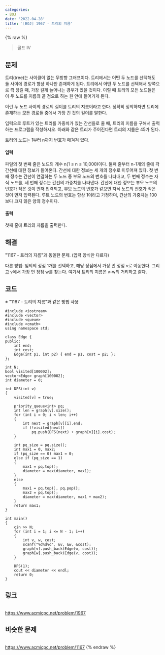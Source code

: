 ```yaml
---
categories:
- BOJ
date: '2022-04-28'
title: '[BOJ] 1967 - 트리의 지름'
---
```


{% raw %}
> 골드 IV<br>

## 문제
트리(tree)는 사이클이 없는 무방향 그래프이다. 트리에서는 어떤 두 노드를 선택해도 둘 사이에 경로가 항상 하나만 존재하게 된다. 트리에서 어떤 두 노드를 선택해서 양쪽으로 쫙 당길 때, 가장 길게 늘어나는 경우가 있을 것이다. 이럴 때 트리의 모든 노드들은 이 두 노드를 지름의 끝 점으로 하는 원 안에 들어가게 된다.

이런 두 노드 사이의 경로의 길이를 트리의 지름이라고 한다. 정확히 정의하자면 트리에 존재하는 모든 경로들 중에서 가장 긴 것의 길이를 말한다.

입력으로 루트가 있는 트리를 가중치가 있는 간선들로 줄 때, 트리의 지름을 구해서 출력하는 프로그램을 작성하시오. 아래와 같은 트리가 주어진다면 트리의 지름은 45가 된다.

트리의 노드는 1부터 n까지 번호가 매겨져 있다.

#### 입력
파일의 첫 번째 줄은 노드의 개수 n(1 ≤ n ≤ 10,000)이다. 둘째 줄부터 n-1개의 줄에 각 간선에 대한 정보가 들어온다. 간선에 대한 정보는 세 개의 정수로 이루어져 있다. 첫 번째 정수는 간선이 연결하는 두 노드 중 부모 노드의 번호를 나타내고, 두 번째 정수는 자식 노드를, 세 번째 정수는 간선의 가중치를 나타낸다. 간선에 대한 정보는 부모 노드의 번호가 작은 것이 먼저 입력되고, 부모 노드의 번호가 같으면 자식 노드의 번호가 작은 것이 먼저 입력된다. 루트 노드의 번호는 항상 1이라고 가정하며, 간선의 가중치는 100보다 크지 않은 양의 정수이다.

#### 출력
첫째 줄에 트리의 지름을 출력한다.

## 해결
"1167 - 트리의 지름"과 동일한 문제. (입력 양식만 다르다)

다른 방법: 임의의 정점 1개를 선택하고, 해당 정점에서 가장 먼 정점 v로 이동한다. 그리고 v에서 가장 먼 정점 w를 찾는다. 여기서 트리의 지름은 v-w의 거리하고 같다.

## 코드
※ "1167 - 트리의 지름"과 같은 방법 사용
```
#include <iostream>
#include <vector>
#include <queue>
#include <cmath>
using namespace std;

class Edge {
public:
	int end;
	int cost;
	Edge(int p1, int p2) { end = p1, cost = p2; };
};

int N;
bool visited[100002];
vector<Edge> graph[100002];
int diameter = 0;

int DFS(int v)
{
	visited[v] = true;

	priority_queue<int> pq;
	int len = graph[v].size();
	for (int i = 0; i < len; i++)
	{
		int next = graph[v][i].end;
		if (!visited[next])
			pq.push(DFS(next) + graph[v][i].cost);
	}

	int pq_size = pq.size();
	int max1 = 0, max2;
	if (pq_size == 0) max1 = 0;
	else if (pq_size == 1)
	{
		max1 = pq.top();
		diameter = max(diameter, max1);
	}
	else
	{
		max1 = pq.top(), pq.pop();
		max2 = pq.top();
		diameter = max(diameter, max1 + max2);
	}
	return max1;
}

int main()
{
	cin >> N;
	for (int i = 1; i <= N - 1; i++)
	{
		int v, w, cost;
		scanf("%d%d%d", &v, &w, &cost);
		graph[v].push_back(Edge(w, cost));
		graph[w].push_back(Edge(v, cost));
	}

	DFS(1);
	cout << diameter << endl;
	return 0;
}
```

## 링크
<br>https://www.acmicpc.net/problem/1967

## 비슷한 문제
<br>https://www.acmicpc.net/problem/1167
{% endraw %}